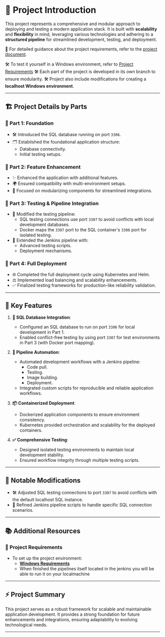 
# **🚀 Project Introduction**

This project represents a comprehensive and modular approach to deploying and testing a modern application stack. It is built with **scalability** and **flexibility** in mind, leveraging various technologies and adhering to a **structured pipeline** for streamlined development, testing, and deployment. 

📄 For detailed guidance about the project requirements, refer to the [project document](https://drive.google.com/drive/folders/1SdEGGc26l9kWr5sjYgVOXWosqDGQxSXY?usp=sharing).

🛠️ To test it yourself in a Windows environment, refer to [Project Requirements](#project-requirements) 
🛠️ Each part of the project is developed in its own branch to ensure modularity. 
🛠️ Project also include modifications for creating a **localhost Windows environment**.


---

## **🏗️ Project Details by Parts**

### **📌 Part 1: Foundation**
- 🛠️ Introduced the SQL database running on port `3306`.
- 🗂️ Established the foundational application structure:
  - Database connectivity.
  - Initial testing setups.

### **📌 Part 2: Feature Enhancement**
- ✨ Enhanced the application with additional features.
- 🌍 Ensured compatibility with multi-environment setups.
- 🔄 Focused on modularizing components for streamlined integrations.

### **📌 Part 3: Testing & Pipeline Integration**
- 🔧 Modified the testing pipeline:
  - SQL testing connections use port `3307` to avoid conflicts with local development databases.
  - Docker maps the `3307` port to the SQL container's `3306` port for isolated testing.
- 🧪 Extended the Jenkins pipeline with:
  - Advanced testing scripts.
  - Deployment mechanisms.

### **📌 Part 4: Full Deployment**
- 🌐 Completed the full deployment cycle using Kubernetes and Helm.
- ⚖️ Implemented load balancing and scalability enhancements.
- ✅ Finalized testing frameworks for production-like reliability validation.

---

## **🌟 Key Features**

1. **💾 SQL Database Integration**:
   - Configured an SQL database to run on port `3306` for local development in Part 1.
   - Enabled conflict-free testing by using port `3307` for test environments in Part 3 (with Docker port mapping).

2. **🤖 Pipeline Automation**:
   - Automated development workflows with a Jenkins pipeline:
     - Code pull.
     - Testing.
     - Image building.
     - Deployment.
   - Integrated custom scripts for reproducible and reliable application workflows.

3. **📦 Containerized Deployment**:
   - Dockerized application components to ensure environment consistency.
   - Kubernetes provided orchestration and scalability for the deployed containers.

4. **✅ Comprehensive Testing**:
   - Designed isolated testing environments to maintain local development stability.
   - Ensured workflow integrity through multiple testing scripts.

---

## **🔄 Notable Modifications**

- 🛠️ Adjusted SQL testing connections to port `3307` to avoid conflicts with the default localhost SQL instance.
- 📝 Refined Jenkins pipeline scripts to handle specific SQL connection scenarios.

---

## **📚 Additional Resources**

### **📂 Project Requirements**
- To set up the project environment:
  - [**Windows Requirements**](windows-setup-guide.md)
  - When finished the pipelines itself located in the jenkins you will be able to run it on your localmachine


---

## **⚡ Project Summary**

This project serves as a robust framework for scalable and maintainable application development. It provides a strong foundation for future enhancements and integrations, ensuring adaptability to evolving technological needs.

---

